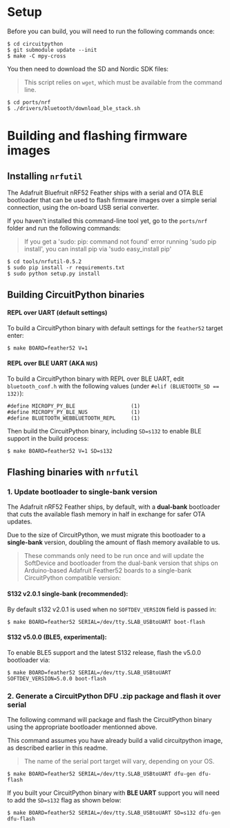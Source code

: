 # Setup

Before you can build, you will need to run the following commands once:

```
$ cd circuitpython
$ git submodule update --init
$ make -C mpy-cross
```

You then need to download the SD and Nordic SDK files:

> This script relies on `wget`, which must be available from the command line.

```
$ cd ports/nrf
$ ./drivers/bluetooth/download_ble_stack.sh
```

# Building and flashing firmware images

## Installing `nrfutil`

The Adafruit Bluefruit nRF52 Feather ships with a serial and OTA BLE bootloader
that can be used to flash firmware images over a simple serial connection,
using the on-board USB serial converter.

If you haven't installed this command-line tool yet, go to the `ports/nrf`
folder and run the following commands:

> If you get a 'sudo: pip: command not found' error running 'sudo pip install',
you can install pip via 'sudo easy_install pip'

```
$ cd tools/nrfutil-0.5.2
$ sudo pip install -r requirements.txt
$ sudo python setup.py install
```

## Building CircuitPython binaries

#### REPL over UART (default settings)

To build a CircuitPython binary with default settings for the
`feather52` target enter:

```
$ make BOARD=feather52 V=1
```

#### REPL over BLE UART (AKA `NUS`)

To build a CircuitPython binary with REPL over BLE UART, edit
`bluetooth_conf.h` with the following values (under
`#elif (BLUETOOTH_SD == 132)`):

```
#define MICROPY_PY_BLE                  (1)
#define MICROPY_PY_BLE_NUS              (1)
#define BLUETOOTH_WEBBLUETOOTH_REPL     (1)
```

Then build the CircuitPython binary, including `SD=s132`
to enable BLE support in the build process:

```
$ make BOARD=feather52 V=1 SD=s132
```

## Flashing binaries with `nrfutil`

### 1. **Update bootloader** to single-bank version

The Adafruit nRF52 Feather ships, by default, with a **dual-bank** bootloader
that cuts the available flash memory in half in exchange for safer
OTA updates.

Due to the size of CircuitPython, we must migrate this bootloader to a
**single-bank** version, doubling the amount of flash memory available to us.

> These commands only need to be run once and will update the SoftDevice and
bootloader from the dual-bank version that ships on Arduino-based Adafruit
Feather52 boards to a single-bank CircuitPython compatible version:

#### S132 v2.0.1 single-bank (recommended):

By default s132 v2.0.1 is used when no `SOFTDEV_VERSION` field is passed in:

```
$ make BOARD=feather52 SERIAL=/dev/tty.SLAB_USBtoUART boot-flash
```

#### S132 v5.0.0 (BLE5, experimental):

To enable BLE5 support and the latest S132 release, flash the v5.0.0 bootloader via:

```
$ make BOARD=feather52 SERIAL=/dev/tty.SLAB_USBtoUART SOFTDEV_VERSION=5.0.0 boot-flash
```

### 2. Generate a CircuitPython DFU .zip package and flash it over serial

The following command will package and flash the CircuitPython binary using the
appropriate bootloader mentionned above.

This command assumes you have already build a valid circuitpython
image, as described earlier in this readme.

> The name of the serial port target will vary, depending on your OS.

```
$ make BOARD=feather52 SERIAL=/dev/tty.SLAB_USBtoUART dfu-gen dfu-flash
```

If you built your CircuitPython binary with **BLE UART** support you will
need to add the `SD=s132` flag as shown below:

```
$ make BOARD=feather52 SERIAL=/dev/tty.SLAB_USBtoUART SD=s132 dfu-gen dfu-flash
```
